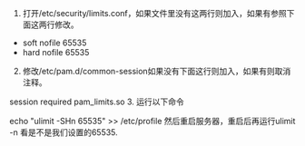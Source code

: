 
1. 打开/etc/security/limits.conf，如果文件里没有这两行则加入，如果有参照下面这两行修改。

* soft nofile 65535
* hard nofile 65535
2. 修改/etc/pam.d/common-session如果没有下面这行则加入，如果有则取消注释。

session required pam_limits.so
3. 运行以下命令

echo "ulimit -SHn 65535" >> /etc/profile
然后重启服务器，重启后再运行ulimit -n 看是不是我们设置的65535.